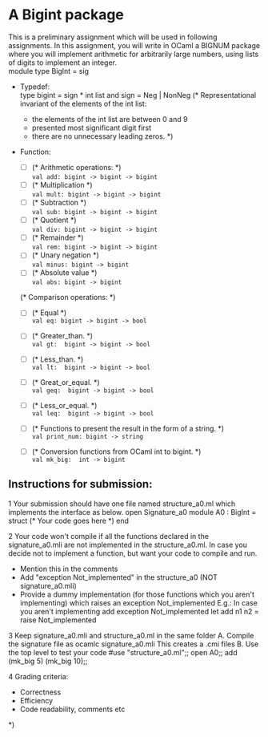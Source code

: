 # A Bigint package
This is a preliminary assignment which will be used in following assignments.  In this assignment, you will write in OCaml a BIGNUM package  where you will implement arithmetic for arbitrarily large numbers, using lists of digits to implement an integer.
<br>
module type BigInt = sig
* Typedef:<br>
  type bigint = sign * int list
    and sign = Neg | NonNeg
  (* Representational invariant of the elements of the int list:
    - the elements of the int list are between 0 and 9
    - presented most significant digit first
    - there are no unnecessary leading zeros. *)

* Function:
  - [ ] (* Arithmetic operations:  *)<br>
  `val add: bigint -> bigint -> bigint`
  - [ ] (* Multiplication *)<br>
  `val mult: bigint -> bigint -> bigint`
  - [ ] (* Subtraction *)<br>
  `val sub: bigint -> bigint -> bigint`
  - [ ] (* Quotient *)<br>
  `val div: bigint -> bigint -> bigint`
  - [ ] (* Remainder *)<br>
  `val rem: bigint -> bigint -> bigint`
  - [ ] (* Unary negation *)<br>
  `val minus: bigint -> bigint`
  - [ ] (* Absolute value *)<br>
  `val abs: bigint -> bigint`

  (* Comparison operations:  *)
  - [ ] (* Equal *)<br>
  `val eq: bigint -> bigint -> bool`
  - [ ] (* Greater_than. *)<br>
  `val gt:  bigint -> bigint -> bool`
  - [ ] (* Less_than. *)<br>
  `val lt:  bigint -> bigint -> bool`
  - [ ] (* Great_or_equal. *)<br>
  `val geq:  bigint -> bigint -> bool`
  - [ ] (* Less_or_equal.  *)<br>
  `val leq:  bigint -> bigint -> bool`

  - [ ] (* Functions to present the result in the form of a string. *)<br>
  `val print_num: bigint -> string`

  - [ ] (* Conversion functions from OCaml int to bigint. *)<br>
  `val mk_big:  int -> bigint`


## Instructions for submission:
1 Your submission should have one file named structure_a0.ml which implements the interface as below.
  open Signature_a0
  module A0 : BigInt = struct
   (* Your code goes here *)
  end

2 Your code won't compile if all the functions declared in the signature_a0.mli are not implemented in the structure_a0.ml. In case you decide not to implement a function, but want your code to compile and run.
 - Mention this in the comments
 - Add "exception Not_implemented" in the structure_a0 (NOT signature_a0.mli)
 - Provide a dummy implementation (for those functions which you aren't implementing) which raises an exception Not_implemented
E.g.: In case you aren't implementing add
  exception Not_implemented
  let add n1 n2 = raise Not_implemented

3 Keep signature_a0.mli and structure_a0.ml in the same folder
 A. Compile the signature file as
    ocamlc signature_a0.mli
    This creates a .cmi files
 B. Use the top level to test your code
    #use "structure_a0.ml";;
    open A0;;
    add (mk_big 5) (mk_big 10);;

4 Grading criteria:
- Correctness
- Efficiency
- Code readability, comments etc

*)
